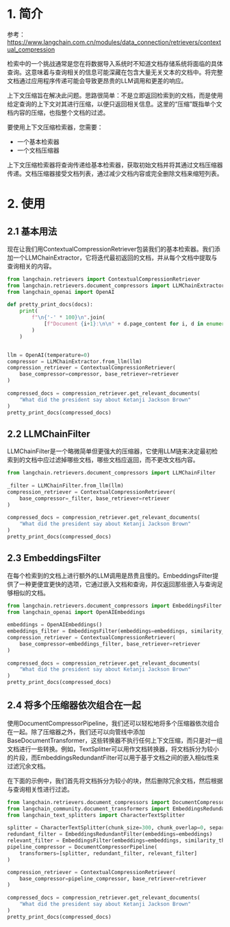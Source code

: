 # 1. 简介
参考：https://www.langchain.com.cn/modules/data_connection/retrievers/contextual_compression

检索中的一个挑战通常是您在将数据导入系统时不知道文档存储系统将面临的具体查询。这意味着与查询相关的信息可能深藏在包含大量无关文本的文档中。将完整文档通过应用程序传递可能会导致更昂贵的LLM调用和更差的响应。

上下文压缩旨在解决此问题。思路很简单：不是立即返回检索到的文档，而是使用给定查询的上下文对其进行压缩，以便只返回相关信息。这里的“压缩”既指单个文档内容的压缩，也指整个文档的过滤。

要使用上下文压缩检索器，您需要：

- 一个基本检索器
- 一个文档压缩器

上下文压缩检索器将查询传递给基本检索器，获取初始文档并将其通过文档压缩器传递。文档压缩器接受文档列表，通过减少文档内容或完全删除文档来缩短列表。


# 2. 使用
## 2.1 基本用法
现在让我们用ContextualCompressionRetriever包装我们的基本检索器。我们添加一个LLMChainExtractor，它将迭代最初返回的文档，并从每个文档中提取与查询相关的内容。

```python
from langchain.retrievers import ContextualCompressionRetriever
from langchain.retrievers.document_compressors import LLMChainExtractor
from langchain_openai import OpenAI
 
def pretty_print_docs(docs):
    print(
        f"\n{'-' * 100}\n".join(
            [f"Document {i+1}:\n\n" + d.page_content for i, d in enumerate(docs)]
        )
    )


llm = OpenAI(temperature=0)
compressor = LLMChainExtractor.from_llm(llm)
compression_retriever = ContextualCompressionRetriever(
    base_compressor=compressor, base_retriever=retriever
)
 
compressed_docs = compression_retriever.get_relevant_documents(
    "What did the president say about Ketanji Jackson Brown"
)
pretty_print_docs(compressed_docs)
```

## 2.2 LLMChainFilter

LLMChainFilter是一个略微简单但更强大的压缩器，它使用LLM链来决定最初检索到的文档中应过滤掉哪些文档，哪些文档应返回，而不更改文档内容。

```python
from langchain.retrievers.document_compressors import LLMChainFilter
 
_filter = LLMChainFilter.from_llm(llm)
compression_retriever = ContextualCompressionRetriever(
    base_compressor=_filter, base_retriever=retriever
)
 
compressed_docs = compression_retriever.get_relevant_documents(
    "What did the president say about Ketanji Jackson Brown"
)
pretty_print_docs(compressed_docs)
```

## 2.3 EmbeddingsFilter

在每个检索到的文档上进行额外的LLM调用是昂贵且慢的。EmbeddingsFilter提供了一种更便宜更快的选项，它通过嵌入文档和查询，并仅返回那些嵌入与查询足够相似的文档。

```python
from langchain.retrievers.document_compressors import EmbeddingsFilter
from langchain_openai import OpenAIEmbeddings
 
embeddings = OpenAIEmbeddings()
embeddings_filter = EmbeddingsFilter(embeddings=embeddings, similarity_threshold=0.76)
compression_retriever = ContextualCompressionRetriever(
    base_compressor=embeddings_filter, base_retriever=retriever
)
 
compressed_docs = compression_retriever.get_relevant_documents(
    "What did the president say about Ketanji Jackson Brown"
)
pretty_print_docs(compressed_docs)
```

## 2.4 将多个压缩器依次组合在一起

使用DocumentCompressorPipeline，我们还可以轻松地将多个压缩器依次组合在一起。除了压缩器之外，我们还可以向管线中添加BaseDocumentTransformer，这些转换器不执行任何上下文压缩，而只是对一组文档进行一些转换。例如，TextSplitter可以用作文档转换器，将文档拆分为较小的片段，而EmbeddingsRedundantFilter可以用于基于文档之间的嵌入相似性来过滤冗余文档。

在下面的示例中，我们首先将文档拆分为较小的块，然后删除冗余文档，然后根据与查询相关性进行过滤。

```python
from langchain.retrievers.document_compressors import DocumentCompressorPipeline
from langchain_community.document_transformers import EmbeddingsRedundantFilter
from langchain_text_splitters import CharacterTextSplitter
 
splitter = CharacterTextSplitter(chunk_size=300, chunk_overlap=0, separator=". ")
redundant_filter = EmbeddingsRedundantFilter(embeddings=embeddings)
relevant_filter = EmbeddingsFilter(embeddings=embeddings, similarity_threshold=0.76)
pipeline_compressor = DocumentCompressorPipeline(
    transformers=[splitter, redundant_filter, relevant_filter]
)
```

```python
compression_retriever = ContextualCompressionRetriever(
    base_compressor=pipeline_compressor, base_retriever=retriever
)
 
compressed_docs = compression_retriever.get_relevant_documents(
    "What did the president say about Ketanji Jackson Brown"
)
pretty_print_docs(compressed_docs)
```